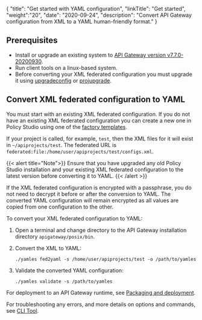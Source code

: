 {
"title": "Get started with YAML configuration",
"linkTitle": "Get started",
"weight":"20",
"date": "2020-09-24",
"description": "Convert API Gateway configuration from XML to a YAML human-friendly format."
}

## Prerequisites

* Install or upgrade an existing system to [API Gateway version v7.7.0-20200930](/docs/apim_relnotes/20200930_apimgr_relnotes/).
* Run client tools on a linux-based system.
* Before converting your XML federated configuration you must upgrade it using [upgradeconfig](/docs/apim_installation/apigw_upgrade/upgrade_analytics/#upgradeconfig-options) or [projupgrade](/docs/apim_reference/devopstools_ref/).

## Convert XML federated configuration to YAML

You must start with an existing XML federated configuration. If you do not have an existing XML federated configuration you can create a new one in Policy Studio using one of the [factory templates](/docs/apim_policydev/apigw_poldev/gs_project/#new-project-from-a-template-configuration).

If your project is called, for example, `test`, then the XML files for it will exist in `~/apiprojects/test`. The federated URL is `federated:file:/home/user/apiprojects/test/configs.xml`.

{{< alert title="Note">}}
Ensure that you have upgraded any old Policy Studio installation and your existing XML federated configuration to the latest version before converting it to YAML.
{{< /alert >}}

If the XML federated configuration is encrypted with a passphrase, you do not need to decrypt it before or after the conversion to YAML. The converted YAML configuration will remain encrypted as all values are copied from one configuration to the other.

To convert your XML federated configuration to YAML:

1. Open a terminal and change directory to the API Gateway installation directory `apigateway/posix/bin`.
2. Convert the XML to YAML:

    ```
    ./yamles fed2yaml -s /home/user/apiprojects/test -o /path/to/yamles
    ```

3. Validate the converted YAML configuration:

    ```
    ./yamles validate -s /path/to/yamles
    ```

For deployment to an API Gateway runtime, see [Packaging and deployment](/docs/apim_yamles/yamles_packaging_deployment/).

For troubleshooting any errors, and more details on options and commands, see [CLI Tool](/docs/apim_yamles/yamles_cli).
